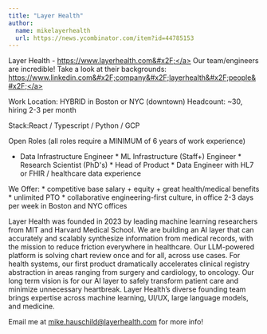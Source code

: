 ```yaml
---
title: "Layer Health"
author:
  name: mikelayerhealth
  url: https://news.ycombinator.com/item?id=44785153
---
```


<JobNavigation />

Layer Health - <a href="https:&#x2F;&#x2F;www.layerhealth.com&#x2F;" rel="nofollow">https:&#x2F;&#x2F;www.layerhealth.com&#x2F;</a> Our team&#x2F;engineers are incredible! Take a look at their backgrounds: <a href="https:&#x2F;&#x2F;www.linkedin.com&#x2F;company&#x2F;layerhealth&#x2F;people&#x2F;" rel="nofollow">https:&#x2F;&#x2F;www.linkedin.com&#x2F;company&#x2F;layerhealth&#x2F;people&#x2F;</a>

Work Location: HYBRID in Boston or NYC (downtown) Headcount: ~30, hiring 2-3 per month

Stack:React &#x2F; Typescript &#x2F; Python &#x2F; GCP

Open Roles (all roles require a MINIMUM of 6 years of work experience)
* Data Infrastructure Engineer * ML Infrastructure (Staff+) Engineer * Research Scientist (PhD&#x27;s) * Head of Product * Data Engineer with HL7 or FHIR &#x2F; healthcare data experience

We Offer: * competitive base salary + equity + great health&#x2F;medical benefits * unlimited PTO * collaborative engineering-first culture, in office 2-3 days per week in Boston and NYC offices

Layer Health was founded in 2023 by leading machine learning researchers from MIT and Harvard Medical School. We are building an AI layer that can accurately and scalably synthesize information from medical records, with the mission to reduce friction everywhere in healthcare. Our LLM-powered platform is solving chart review once and for all, across use cases. For health systems, our first product dramatically accelerates clinical registry abstraction in areas ranging from surgery and cardiology, to oncology. Our long term vision is for our AI layer to safely transform patient care and minimize unnecessary heartbreak. Layer Health’s diverse founding team brings expertise across machine learning, UI&#x2F;UX, large language models, and medicine.

Email me at mike.hauschild@layerhealth.com for more info!
<JobApplication />
